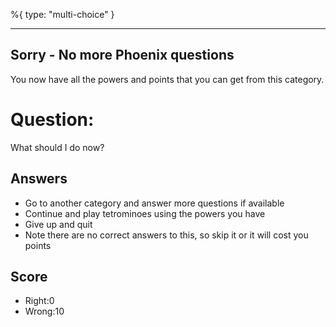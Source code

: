 %{
 type: "multi-choice"
}

---
## Sorry - No more Phoenix questions
You now have all the powers and points that you can get
from this category.

# Question:
What should I do now?

## Answers
- Go to another category and answer more questions if available
- Continue and play tetrominoes using the powers you have
- Give up and quit
- Note there are no correct answers to this, so skip it or it will cost you points


## Score
- Right:0
- Wrong:10
